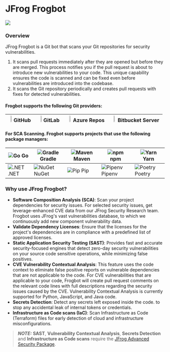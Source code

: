 # JFrog Frogbot

![](https://raw.github.com/jfrog/frogbot/master/images/frogbot-intro.png)

### Overview

JFrog Frogbot is a Git bot that scans your Git repositories for security vulnerabilities.

1. It scans pull requests immediately after they are opened but before they are merged. This process notifies you if the pull request is about to introduce new vulnerabilities to your code. This unique capability ensures the code is scanned and can be fixed even before vulnerabilities are introduced into the codebase.
2. It scans the Git repository periodically and creates pull requests with fixes for detected vulnerabilities.

#### Frogbot supports the following Git providers:

| <img width="10%" height="10%" src="https://raw.githubusercontent.com/jfrog/frogbot/master/images/github-icon.png"> GitHub | <img width="10%" height="10%" src="https://raw.githubusercontent.com/jfrog/frogbot/master/images/gitlab-icon.png"> GitLab | <img width="10%" height="10%" src="https://raw.githubusercontent.com/jfrog/frogbot/master/images/azure-devops-icon.png"> Azure Repos | <img width="10%" height="10%" src="https://raw.githubusercontent.com/jfrog/frogbot/master/images/bitbucket-icon.png"> Bitbucket Server |
| ------------------------------------------------------------------------------------------------------------------------- | ------------------------------------------------------------------------------------------------------------------------- | ------------------------------------------------------------------------------------------------------------------------------------ | -------------------------------------------------------------------------------------------------------------------------------------- |

#### For SCA Scanning. Frogbot supports projects that use the following package managers:

| ![Go](https://raw.githubusercontent.com/jfrog/frogbot/master/images/go-icon.png) Go         | ![Gradle](https://raw.githubusercontent.com/jfrog/frogbot/master/images/gradle-icon.png) Gradle | ![Maven](https://raw.githubusercontent.com/jfrog/frogbot/master/images/maven-icon.png) Maven | ![npm](https://raw.githubusercontent.com/jfrog/frogbot/master/images/npm-icon.png) npm       | ![Yarn](https://raw.githubusercontent.com/jfrog/frogbot/master/images/yarn-icon.png) Yarn       |
| ------------------------------------------------------------------------------------------- | ----------------------------------------------------------------------------------------------- | -------------------------------------------------------------------------------------------- | -------------------------------------------------------------------------------------------- | ----------------------------------------------------------------------------------------------- |
| ![.NET](https://raw.githubusercontent.com/jfrog/frogbot/master/images/dotnet-icon.png) .NET | ![NuGet](https://raw.githubusercontent.com/jfrog/frogbot/master/images/nuget-icon.png) NuGet    | ![Pip](https://raw.githubusercontent.com/jfrog/frogbot/master/images/pip-icon.png) Pip       | ![Pipenv](https://raw.githubusercontent.com/jfrog/frogbot/master/images/pip-icon.png) Pipenv | ![Poetry](https://raw.githubusercontent.com/jfrog/frogbot/master/images/poetry-icon.png) Poetry |

### Why use JFrog Frogbot?

* **Software Composition Analysis (SCA)**: Scan your project dependencies for security issues. For selected security issues, get leverage-enhanced CVE data from our JFrog Security Research team. Frogbot uses JFrog's vast vulnerabilities database, to which we continuously add new component vulnerability data.&#x20;
* **Validate Dependency Licenses**: Ensure that the licenses for the project's dependencies are in compliance with a predefined list of approved licenses.
* **Static Application Security Testing (SAST)**: Provides fast and accurate security-focused engines that detect zero-day security vulnerabilities on your source code sensitive operations, while minimizing false positives.
* **CVE Vulnerability Contextual Analysis**: This feature uses the code context to eliminate false positive reports on vulnerable dependencies that are not applicable to the code. For CVE vulnerabilities that are applicable to your code, Frogbot will create pull request comments on the relevant code lines with full descriptions regarding the security issues caused by the CVE. Vulnerability Contextual Analysis is currently supported for Python, JavaScript, and Java code.
* **Secrets Detection**: Detect any secrets left exposed inside the code. to stop any accidental leak of internal tokens or credentials.
* **Infrastructure as Code scans (IaC)**: Scan Infrastructure as Code (Terraform) files for early detection of cloud and infrastructure misconfigurations.

> _**NOTE:**_ **SAST**, **Vulnerability Contextual Analysis**, **Secrets Detection** and **Infrastructure as Code scans** require the [JFrog Advanced Security Package](https://jfrog.com/xray/).

